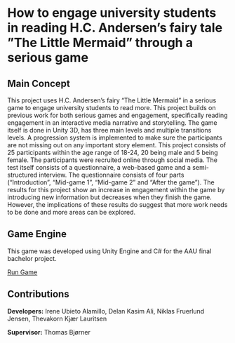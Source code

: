 # How to engage university students in reading H.C. Andersen’s fairy tale ”The Little Mermaid” through a serious game

## Main Concept

This project uses H.C. Andersen’s fairy “The Little Mermaid” in a serious game to engage university students to read more. This project builds on previous work for both serious games and engagement, specifically reading engagement in an interactive media narrative and storytelling. The game itself is done in Unity 3D, has three main levels and multiple transitions levels. A progression system is implemented to make sure the participants are not missing out on any important story element. This project consists of 25 participants within the age range of 18-24, 20 being male and 5 being female. The participants were recruited online through social media. The test itself consists of a questionnaire, a web-based game and a semi-structured interview. The questionnaire consists of four parts (“Introduction”, “Mid-game 1”, “Mid-game 2” and “After the game”). The results for this project show an increase in engagement within the game by introducing new information but decreases when they finish the game. However, the implications of these results do suggest that more work needs to be done and more areas can be explored.

## Game Engine

This game was developed using Unity Engine and C# for the AAU final bachelor project.

[Run Game](https://theintroverts.itch.io/lille-havfrue)

## Contributions

**Developers:** Irene Ubieto Alamillo, Delan Kasim Ali, Niklas Fruerlund Jensen, Thevakorn Kjær Lauritsen

**Supervisor:** Thomas Bjørner

